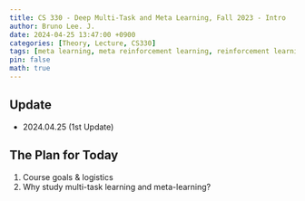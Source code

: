 ```yaml
---
title: CS 330 - Deep Multi-Task and Meta Learning, Fall 2023 - Intro
author: Bruno Lee. J.
date: 2024-04-25 13:47:00 +0900
categories: [Theory, Lecture, CS330]
tags: [meta learning, meta reinforcement learning, reinforcement learning]
pin: false
math: true
---
```


## Update
- 2024.04.25 (1st Update)

## The Plan for Today
1. Course goals & logistics
2. Why study multi-task learning and meta-learning?

